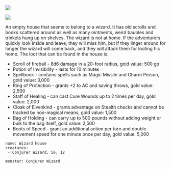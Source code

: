 ![](https://i.imgur.com/Ozk9qsL.jpg)

![](https://i.imgur.com/7W8ewtw.jpg)

An empty house that seems to belong to a wizard. It has old scrolls and books scattered around as well as many ointments, weird baubles and trinkets hung up on shelves.
The wizard is not at home. If the adventurers quickly look inside and leave, they will miss him, but if they linger around for longer the wizard will come back, and they will attack them for looting his home.
The loot that can be found in the house is:
- Scroll of fireball - 8d6 damage in a 20-foot radius, gold value: 500 gp
- Potion of Invisibility - lasts for 10 minutes
- Spellbook - contains spells such as Magic Missile and Charm Person, gold value: 3,000
- Ring of Protection - grants +2 to AC and saving throws, gold value: 2,500
- Staff of Healing - can cast Cure Wounds up to 2 times per day, gold value: 2,000
- Cloak of Elvenkind - grants advantage on Stealth checks and cannot be tracked by non-magical means, gold value: 1,500
- Bag of Holding - can carry up to 500 pounds without adding weight or bulk to the bag itself, gold value: 2,500
- Boots of Speed - grant an additional action per turn and double movement speed for one minute once per day, gold value: 5,000

```encounter-table
name: Wizard house
creatures:
 - Conjurer Wizard, 56, 12
```
```statblock
monster: Conjurer Wizard
```
